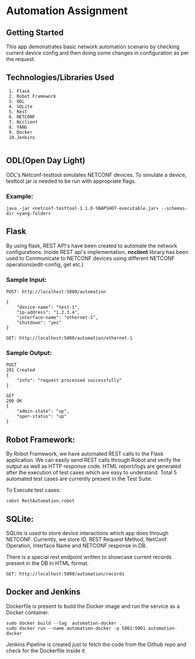 # Automation Assignment

## Getting Started

This app demonstrates basic network automation scenario by checking current device config and then doing some changes 
in configuration as per the request.

## Technologies/Libraries Used

~~~
 1. Flask
 2. Robot Framework
 3. ODL
 4. SQLite
 5. Rest
 6. NETCONF
 7. Ncclient
 8. YANG
 9. Docker
 10.Jenkins
             
~~~

## ODL(Open Day Light)
ODL's Netconf-testtool simulates NETCONF devices. To simulate a device, testtool jar is needed to be run with appropriate
flags.

### Example:

```
java -jar <netconf-testtool-1.1.0-SNAPSHOT-executable.jar> --schemas-dir <yang-folder>
```


## Flask

By using flask, REST API's have been created to automate the network configurations.
Inside REST api's implementation, **ncclient** library has been used to Communicate to NETCONF devices using different 
NETCONF operations(edit-config, get etc.) 

###  Sample Input:
```
POST: http://localhost:5000/automation

{
    "device-name": "test-1",
    "ip-address": "1.2.3.4",
    "interface-name": "ethernet-1",
    "shutdown": "yes"
}

GET: http://localhost:5000/automation/ethernet-1
```

###  Sample Output:
```
POST
201 Created
{
    "info": "request processed successfully"
}

GET
200 OK
{
    "admin-state": "up",
    "oper-status": "up"
}
```

## Robot Framework:

By Robot Framework, we have automated REST calls to the Flask application. We can easily send REST calls through 
Robot and verify the output as well as HTTP response code.
HTML report/logs are generated after the execution of test cases which are easy to understand.
Total 5 automated test cases are currently present in the Test Suite.

To Execute test cases:
```
robot RestAutomation.robot
```

## SQLite:

SQLite is used to store device interactions which app does through NETCONF. Currently, we store ID, REST Request Method,
NetConf Operation, Interface Name and NETCONF response in DB.

There is a special rest endpoint written to showcase current records present in the DB in HTML format.
```
GET: http://localhost:5000/automation/records
```

## Docker and Jenkins

Dockerfile is present to build the Docker image and run the service as a Docker container.
```
sudo docker build --tag  automation-docker .
sudo docker run --name automation-docker -p 5001:5001 automation-docker
```

Jenkins Pipeline is created just to fetch the code from the Github repo and check for the Dockerfile inside it.
